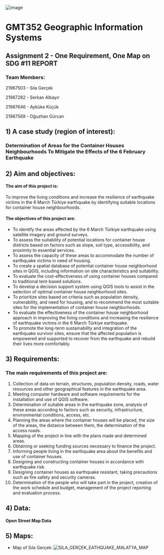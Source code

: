 ![image](https://user-images.githubusercontent.com/120742302/228538613-fe90ac95-443e-4efc-be87-84007dc29b19.png)

# GMT352 Geographic Information Systems 

## Assignment 2 - One Requirement, One Map on SDG #11  REPORT

### Team Members:

21967503 - Sıla Gerçek

21967282 - Serkan Albayır

21967646 - Aybüke Küçük

21967569 - Oğuzhan Gürcan

## 1) A case study (region of interest): 
### Determination of Areas for the Container Houses Neighbourhoods To Mitigate the Effects of the 6 February Earthquake


## 2) Aim and objectives:
#### The aim of this project is:
To improve the living conditions and increase the resilience of earthquake victims in the 6 March Türkiye earthquake by identifying suitable locations for container house neighbourhoods.

#### The objectives of this project are:

* To identify the areas affected by the 6 March Türkiye earthquake using satellite imagery and ground surveys.
* To assess the suitability of potential locations for container house districts based on factors such as slope, soil type, accessibility, and proximity to essential services.
* To assess the capacity of these areas to accommodate the number of earthquake victims in need of housing.
* To create a spatial database of potential container house neighborhood sites in QGIS, including information on site characteristics and suitability.
* To evaluate the cost-effectiveness of using container houses compared to traditional tent-based solutions.
* To develop a decision support system using QGIS tools to assist in the selection of optimal container house neighborhood sites.
* To prioritize sites based on criteria such as population density, vulnerability, and need for housing, and to recommend the most suitable sites for the implementation of container house neighborhoods.
* To evaluate the effectiveness of the container house neighborhood approach in improving the living conditions and increasing the resilience of earthquake victims in the 6 March Türkiye earthquake.
* To promote the long-term sustainability and integration of the earthquake survivor sites, ensure that the affected population is empowered and supported to recover from the earthquake and rebuild their lives more comfortably.

## 3) Requirements:
### The main requirements of this project are:
1) Collection of data on terrain, structures, population density, roads, water resources and other geographical features in the earthquake area.
2) Meeting computer hardware and software requirements for the installation and use of QGIS software.
3) Determination of suitable areas in the earthquake zone, analysis of these areas according to factors such as security, infrastructure, environmental conditions, access, etc.
4) Planning the areas where the container houses will be placed, the size of the areas, the distance between them, the determination of the access roads.
5) Mapping of the project in line with the plans made and determined areas.
6) Obtaining or seeking funding sources necessary to finance the project.
7) Informing people living in the earthquake area about the benefits and use of container houses.
8) Designing and constructing container houses in accordance with earthquake risk.
9) Designing container houses as earthquake resistant, taking precautions such as fire safety and security cameras.
10) Determination of the people who will take part in the project, creation of the work schedule and budget, management of the project reporting and evaluation process.

## 4) Data:

#### Open Street Map Data

## 5) Maps:
* Map of Sıla Gerçek:
![SILA_GERÇEK_EATHQUAKE_MALATYA_MAP](https://user-images.githubusercontent.com/120742302/228562845-f1a9af0f-b2fb-4ba5-9e59-5d8f1e7af8d1.png)



